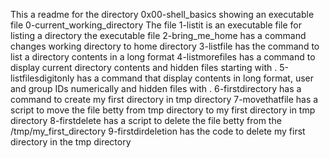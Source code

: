 This a readme for the directory 0x00-shell_basics showing an executable file 0-current_working_directory
The file 1-listit is an executable file for listing a directory
the executable file 2-bring_me_home has a command changes working directory to home directory
3-listfile has the command to list a directory contents in a long format
4-listmorefiles has a command to display current directory contents and hidden files starting with .
5-listfilesdigitonly has a command that display contents in long format, user and group IDs numerically and hidden files with .
6-firstdirectory has a command to create my first directory in tmp directory
7-movethatfile has a script to move the file betty from tmp directory to my first directory in tmp directory
8-firstdelete has a script to delete the file betty from the /tmp/my_first_directory
9-firstdirdeletion has the code to delete my first directory in the tmp directory
